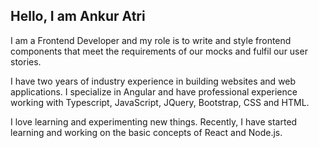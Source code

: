 ## Hello, I am Ankur Atri

I am a Frontend Developer and my role is to write and style frontend components that meet the requirements of our mocks and fulfil our user stories.

I have two years of industry experience in building websites and web applications. I specialize in Angular and have professional experience working with Typescript, JavaScript, JQuery, Bootstrap, CSS and HTML.

I love learning and experimenting new things. Recently, I have started learning and working on the basic concepts of React and Node.js.

